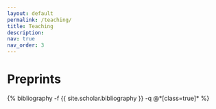 ```yaml
---
layout: default
permalink: /teaching/
title: Teaching
description:
nav: true
nav_order: 3
---
```


<!-- _pages/publications.md -->

<h1 class="post-title"> Preprints </h1>
<div class="publications">
            {% bibliography -f {{ site.scholar.bibliography }} -q @*[class=true]* %}
          </div>
